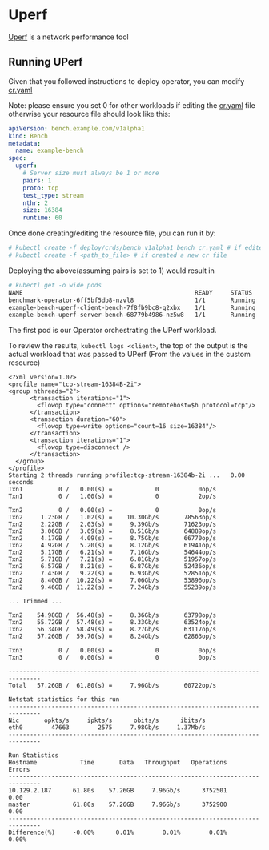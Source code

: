 # Uperf

[Uperf](http://uperf.org/) is a network performance tool

## Running UPerf

Given that you followed instructions to deploy operator,
you can modify [cr.yaml](../deploy/crds/bench_v1alpha1_bench_cr.yaml)

Note: please ensure you set 0 for other workloads if editing the
[cr.yaml](../deploy/crds/bench_v1alpha1_bench_cr.yaml) file otherwise
your resource file should look like this:

```yaml
apiVersion: bench.example.com/v1alpha1
kind: Bench
metadata:
  name: example-bench
spec:
  uperf:
    # Server size must always be 1 or more
    pairs: 1
    proto: tcp
    test_type: stream
    nthr: 2
    size: 16384
    runtime: 60
```

Once done creating/editing the resource file, you can run it by:

```bash
# kubectl create -f deploy/crds/bench_v1alpha1_bench_cr.yaml # if edited the original one
# kubectl create -f <path_to_file> # if created a new cr file
```

Deploying the above(assuming pairs is set to 1) would result in

```bash
# kubectl get -o wide pods
NAME                                                READY     STATUS    RESTARTS   AGE       IP             NODE                                         NOMINATED NODE
benchmark-operator-6ff5bf5db8-nzvl8                 1/1       Running   0          2m12s     10.129.2.186   ip-10-0-152-138.us-west-2.compute.internal   <none>
example-bench-uperf-client-bench-7f8fb9bc8-q2xbx    1/1       Running   0          101s      10.129.2.188   ip-10-0-152-138.us-west-2.compute.internal   <none>
example-bench-uperf-server-bench-68779b4986-nz5w8   1/1       Running   0          117s      10.129.2.187   ip-10-0-152-138.us-west-2.compute.internal   <none>
```

The first pod is our Operator orchestrating the UPerf workload.

To review the results, `kubectl logs <client>`, the top of the output is
the actual workload that was passed to UPerf (From the values in the custom resource)

```
<?xml version=1.0?>
<profile name="tcp-stream-16384B-2i">
<group nthreads="2">
      <transaction iterations="1">
        <flowop type="connect" options="remotehost=$h protocol=tcp"/>
      </transaction>
      <transaction duration="60">
        <flowop type=write options="count=16 size=16384"/>
      </transaction>
      <transaction iterations="1">
        <flowop type=disconnect />
      </transaction>
  </group>
</profile>
Starting 2 threads running profile:tcp-stream-16384b-2i ...   0.00 seconds
Txn1          0 /   0.00(s) =            0           0op/s
Txn1          0 /   1.00(s) =            0           2op/s

Txn2          0 /   0.00(s) =            0           0op/s
Txn2     1.23GB /   1.02(s) =    10.30Gb/s       78563op/s
Txn2     2.22GB /   2.03(s) =     9.39Gb/s       71623op/s
Txn2     3.06GB /   3.09(s) =     8.51Gb/s       64889op/s
Txn2     4.17GB /   4.09(s) =     8.75Gb/s       66770op/s
Txn2     4.92GB /   5.20(s) =     8.12Gb/s       61941op/s
Txn2     5.17GB /   6.21(s) =     7.16Gb/s       54644op/s
Txn2     5.71GB /   7.21(s) =     6.81Gb/s       51957op/s
Txn2     6.57GB /   8.21(s) =     6.87Gb/s       52436op/s
Txn2     7.43GB /   9.22(s) =     6.93Gb/s       52851op/s
Txn2     8.40GB /  10.22(s) =     7.06Gb/s       53896op/s
Txn2     9.46GB /  11.22(s) =     7.24Gb/s       55239op/s

... Trimmed ...

Txn2    54.98GB /  56.48(s) =     8.36Gb/s       63798op/s
Txn2    55.72GB /  57.48(s) =     8.33Gb/s       63524op/s
Txn2    56.34GB /  58.49(s) =     8.27Gb/s       63117op/s
Txn2    57.26GB /  59.70(s) =     8.24Gb/s       62863op/s

Txn3          0 /   0.00(s) =            0           0op/s
Txn3          0 /   0.00(s) =            0           0op/s

-------------------------------------------------------------------------------
Total   57.26GB /  61.80(s) =     7.96Gb/s       60722op/s

Netstat statistics for this run
-------------------------------------------------------------------------------
Nic       opkts/s     ipkts/s      obits/s      ibits/s
eth0        47663        2575     7.98Gb/s     1.37Mb/s
-------------------------------------------------------------------------------

Run Statistics
Hostname            Time       Data   Throughput   Operations      Errors
-------------------------------------------------------------------------------
10.129.2.187      61.80s    57.26GB     7.96Gb/s      3752501        0.00
master            61.80s    57.26GB     7.96Gb/s      3752900        0.00
-------------------------------------------------------------------------------
Difference(%)     -0.00%      0.01%        0.01%        0.01%       0.00%
```

